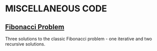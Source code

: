 # MISCELLANEOUS CODE 

## [Fibonacci Problem](fibonacci)
Three solutions to the classic Fibonacci problem - one iterative and two recursive solutions.